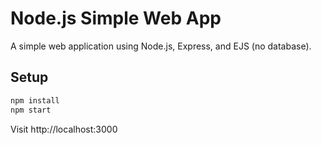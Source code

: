 # Node.js Simple Web App

A simple web application using Node.js, Express, and EJS (no database).

## Setup

```bash
npm install
npm start
```

Visit http://localhost:3000